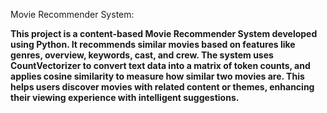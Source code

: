 Movie Recommender System: 

**This project is a content-based Movie Recommender System developed using Python. It recommends similar movies based on features like genres, overview, keywords, cast, and crew. The system uses CountVectorizer to convert text data into a matrix of token counts, and applies cosine similarity to measure how similar two movies are. This helps users discover movies with related content or themes, enhancing their viewing experience with intelligent suggestions.**
